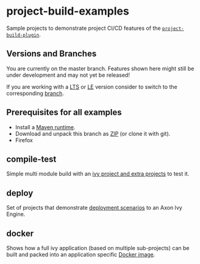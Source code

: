 # project-build-examples
Sample projects to demonstrate project CI/CD features of the [`project-build-plugin`](http://axonivy.github.io/project-build-plugin/snapshot).

## Versions and Branches
You are currently on the master branch. Features shown here might still be under development and may not yet be released!

If you are working with a [LTS](https://dev.axonivy.com/release-cycle) or 
[LE](https://dev.axonivy.com/release-cycle) version consider to switch 
to the corresponding [branch](../../branches).

## Prerequisites for all examples
- Install a [Maven runtime](https://maven.apache.org/install.html).
- Download and unpack this branch as [ZIP](https://github.com/axonivy/project-build-examples/archive/master.zip) (or clone it with git).
- Firefox

## compile-test
Simple multi module build with an [ivy project and extra projects](compile-test) to test it.

## deploy
Set of projects that demonstrate [deployment scenarios](deploy) to an Axon Ivy Engine.

## docker
Shows how a full ivy application (based on multiple sub-projects) can be built and packed into an application specific [Docker image](docker).
